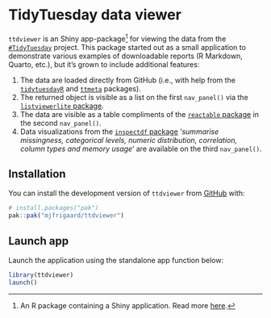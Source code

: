 
<!-- README.md is generated from README.Rmd. Please edit that file -->

# TidyTuesday data viewer

<!-- badges: start -->

<!-- badges: end -->

`ttdviewer` is an Shiny app-package[^1] for viewing the data from the
[`#TidyTuesday`](https://github.com/rfordatascience/tidytuesday)
project. This package started out as a small application to demonstrate
various examples of downloadable reports (R Markdown, Quarto, etc.), but
it’s grown to include additional features:

1.  The data are loaded directly from GitHub (i.e., with help from the
    [`tidytuesdayR`](https://dslc-io.github.io/tidytuesdayR/) and
    [`ttmeta`](https://r4ds.github.io/ttmeta/) packages).
2.  The returned object is visible as a list on the first `nav_panel()`
    via the [`listviewerlite`
    package](https://long39ng.github.io/listviewerlite/).  
3.  The data are visible as a table compliments of the [`reactable`
    package](https://glin.github.io/reactable/) in the second
    `nav_panel()`.  
4.  Data visualizations from the [`inspectdf`
    package](https://alastairrushworth.com/inspectdf/) ‘*summarise
    missingness, categorical levels, numeric distribution, correlation,
    column types and memory usage*’ are available on the third
    `nav_panel()`.

## Installation

You can install the development version of `ttdviewer` from
[GitHub](https://github.com/) with:

``` r
# install.packages("pak")
pak::pak("mjfrigaard/ttdviewer")
```

## Launch app

Launch the application using the standalone app function below:

``` r
library(ttdviewer)
launch()
```

[^1]: An R package containing a Shiny application. Read more
    [here](https://mastering-shiny.org/scaling-packaging.html).
